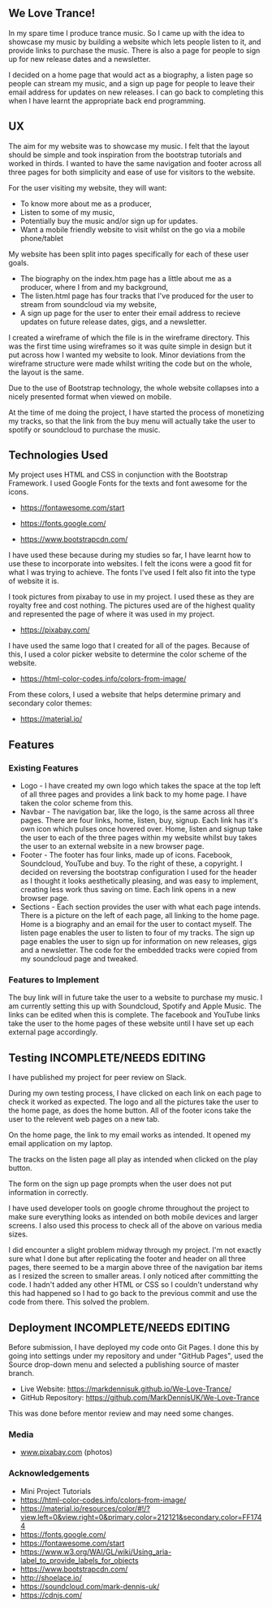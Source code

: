 ## We Love Trance!

In my spare time I produce trance music. So I came up with the idea to showcase my music by building a website which lets people listen to it, and provide links to purchase the music. There is also a page for people to sign up for new release dates and a newsletter.

I decided on a home page that would act as a biography, a listen page so people can stream my music, and a sign up page for people to leave their email address for updates on new releases. I can go back to completing this when I have learnt the appropriate back end programming.

## UX

The aim for my website was to showcase my music. I felt that the layout should be simple and took inspiration from the bootstrap tutorials and worked in thirds. I wanted to have the same navigation and footer across all three pages for both simplicity and ease of use for visitors to the website.

For the user visiting my website, they will want:

  * To know more about me as a producer,
  * Listen to some of my music,
  * Potentially buy the music and/or sign up for updates.
  * Want a mobile friendly website to visit whilst on the go via a mobile phone/tablet
  
My website has been split into pages specifically for each of these user goals. 

  * The biography on the index.htm page has a little about me as a producer, where I from and my background,
  * The listen.html page has four tracks that I've produced for the user to stream from soundcloud via my website,
  * A sign up page for the user to enter their email address to recieve updates on future release dates, gigs, and a newsletter.



I created a wireframe of which the file is in the wireframe directory. This was the first time using wireframes so it was quite simple in design but it put across how I wanted my website to look. Minor deviations from the wireframe structure were made whilst writing the code but on the whole, the layout is the same.

Due to the use of Bootstrap technology, the whole website collapses into a nicely presented format when viewed on mobile. 

At the time of me doing the project, I have started the process of monetizing my tracks, so that the link from the buy menu will actually take the user to spotify or soundcloud to purchase the music.

## Technologies Used

My project uses HTML and CSS in conjunction with the Bootstrap Framework. I used Google Fonts for the texts and font awesome for the icons.

 * https://fontawesome.com/start

 * https://fonts.google.com/

 * https://www.bootstrapcdn.com/
 
I have used these because during my studies so far, I have learnt how to use these to incorporate into websites. I felt the icons were a good fit for what I was trying to achieve. The fonts I've used I felt also fit into the type of website it is.

I took pictures from pixabay to use in my project. I used these as they are royalty free and cost nothing. The pictures used are of the highest quality and represented the page of where it was used in my project.

 * https://pixabay.com/

I have used the same logo that I created for all of the pages. Because of this, I used a color picker website to determine the color scheme of the website.

 * https://html-color-codes.info/colors-from-image/
 
From these colors, I used a website that helps determine primary and secondary color themes:

 * https://material.io/

## Features

### Existing Features

 * Logo - I have created my own logo which takes the space at the top left of all three pages and provides a link back to my home page. I have taken the color scheme from this.
 * Navbar - The navigation bar, like the logo, is the same across all three pages. There are four links, home, listen, buy, signup. Each link has it's own icon which pulses once hovered over. Home, listen and signup take the user to each of the three pages within my website whilst buy takes the user to an external website in a new browser page.
 * Footer - The footer has four links, made up of icons. Facebook, Soundcloud, YouTube and buy. To the right of these, a copyright. I decided on reversing the bootstrap configuration I used for the header as I thought it looks aesthetically pleasing, and was easy to implement, creating less work thus saving on time. Each link opens in a new browser page.
 * Sections - Each section provides the user with what each page intends. There is a picture on the left of each page, all linking to the home page. Home is a biography and an email for the user to contact myself. The listen page enables the user to listen to four of my tracks. The sign up page enables the user to sign up for information on new releases, gigs and a newsletter. The code for the embedded tracks were copied from my soundcloud page and tweaked.
 
### Features to Implement

The buy link will in future take the user to a website to purchase my music. I am currently setting this up with Soundcloud, Spotify and Apple Music. The links can be edited when this is complete. The facebook and YouTube links take the user to the home pages of these website until I have set up each external page accordingly.

## Testing INCOMPLETE/NEEDS EDITING

I have published my project for peer review on Slack.

During my own testing process, I have clicked on each link on each page to check it worked as expected. The logo and all the pictures take the user to the home page, as does the home button. All of the footer icons take the user to the relevent web pages on a new tab.

On the home page, the link to my email works as intended. It opened my email application on my laptop.

The tracks on the listen page all play as intended when clicked on the play button.

The form on the sign up page prompts when the user does not put information in correctly.

I have used developer tools on google chrome throughout the project to make sure everything looks as intended on both mobile devices and larger screens. I also used this process to check all of the above on various media sizes.

I did encounter a slight problem midway through my project. I'm not exactly sure what I done but after replicating the footer and header on all three pages, there seemed to be a margin above three of the navigation bar items as I resized the screen to smaller areas. I only noticed after committing the code. I hadn't added any other HTML or CSS so I couldn't understand why this had happened so I had to go back to the previous commit and use the code from there. This solved the problem. 

## Deployment INCOMPLETE/NEEDS EDITING

Before submission, I have deployed my code onto Git Pages. I done this by going into settings under my repository and under "GitHub Pages", used the Source drop-down menu and selected a publishing source of master branch.

 * Live Website: https://markdennisuk.github.io/We-Love-Trance/
 * GitHub Repository: https://github.com/MarkDennisUK/We-Love-Trance

This was done before mentor review and may need some changes.

### Media

 * www.pixabay.com (photos)

### Acknowledgements

 * Mini Project Tutorials
 * https://html-color-codes.info/colors-from-image/
 * https://material.io/resources/color/#!/?view.left=0&view.right=0&primary.color=212121&secondary.color=FF1744
 * https://fonts.google.com/
 * https://fontawesome.com/start
 * https://www.w3.org/WAI/GL/wiki/Using_aria-label_to_provide_labels_for_objects
 * https://www.bootstrapcdn.com/
 * http://shoelace.io/
 * https://soundcloud.com/mark-dennis-uk/
 * https://cdnjs.com/
